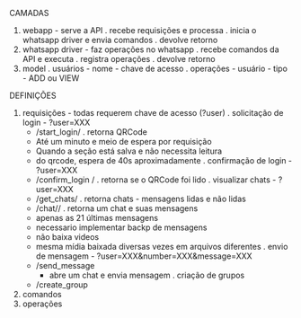  CAMADAS

1) webapp - serve a API
   	. recebe requisições e processa
   	. inicia o whatsapp driver e envia comandos
   	. devolve retorno
2) whatsapp driver - faz operações no whatsapp
   	. recebe comandos da API e executa
   	. registra operações
   	. devolve retorno
3) model
   	. usuários
     	- nome
      	- chave de acesso
   	. operações
      	- usuário
      	- tipo - ADD ou VIEW
      

DEFINIÇÕES

1) requisições - todas requerem chave de acesso (?user)
	. solicitação de login - ?user=XXX
      - /start_login/
		. retorna QRCode
      * Até um minuto e meio de espera por requisição
      * Quando a seção está salva e não necessita leitura
      * do qrcode, espera de 40s aproximadamente
	. confirmação de login - ?user=XXX
      - /confirm_login /
		. retorna se o QRCode foi lido
	. visualizar chats - ?user=XXX
      - /get_chats/
		. retorna chats - mensagens lidas e não lidas
      - /chat/<id>/
      . retorna um chat e suas mensagens
      * apenas as 21 últimas mensagens
      * necessario implementar backp de mensagens
      * não baixa videos
      * mesma mídia baixada diversas vezes em arquivos diferentes
	. envio de mensagem - ?user=XXX&number=XXX&message=XXX
      - /send_message
		- abre um chat e envia mensagem
	. criação de grupos
      - /create_group
2) comandos
3) operações